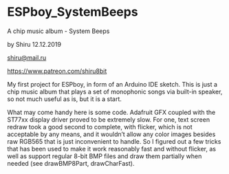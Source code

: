 # ESPboy_SystemBeeps
A chip music album - System Beeps 

by Shiru 12.12.2019

shiru@mail.ru

https://www.patreon.com/shiru8bit

My first project for ESPboy, in form of an Arduino IDE sketch. This is just a chip music album that plays a set of monophonic songs via built-in speaker, so not much useful as is, but it is a start.

What may come handy here is some code. Adafruit GFX coupled with the ST77xx display driver proved to be extremely slow. For one, text screen redraw took a good second to complete, with flicker, which is not acceptable by any means, and it wouldn’t allow any color images besides raw RGB565 that is just inconvenient to handle. So I figured out a few tricks that has been used to make it work reasonably fast and without flicker, as well as support regular 8-bit BMP files and draw them partially when needed (see drawBMP8Part, drawCharFast).
